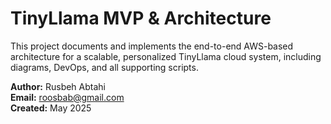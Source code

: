 # TinyLlama MVP & Architecture

This project documents and implements the end-to-end AWS-based architecture for a scalable, personalized TinyLlama cloud system, including diagrams, DevOps, and all supporting scripts.

**Author:** Rusbeh Abtahi  
**Email:** roosbab@gmail.com  
**Created:** May 2025  

